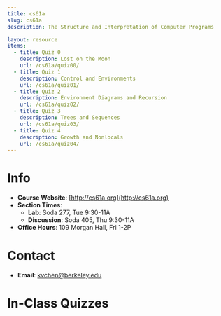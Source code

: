 ```yaml
---
title: cs61a
slug: cs61a
description: The Structure and Interpretation of Computer Programs

layout: resource
items:
  - title: Quiz 0
    description: Lost on the Moon
    url: /cs61a/quiz00/
  - title: Quiz 1
    description: Control and Environments
    url: /cs61a/quiz01/
  - title: Quiz 2
    description: Environment Diagrams and Recursion
    url: /cs61a/quiz02/
  - title: Quiz 3
    description: Trees and Sequences
    url: /cs61a/quiz03/
  - title: Quiz 4
    description: Growth and Nonlocals
    url: /cs61a/quiz04/
---
```


# Info

* **Course Website**: [http://cs61a.org](http://cs61a.org)
* **Section Times**:
  * **Lab**: Soda 277, Tue 9:30-11A
  * **Discussion**: Soda 405, Thu 9:30-11A
* **Office Hours**: 109 Morgan Hall, Fri 1-2P


# Contact

* **Email**: [kvchen@berkeley.edu](mailto:kvchen@berkeley.edu)


# In-Class Quizzes
